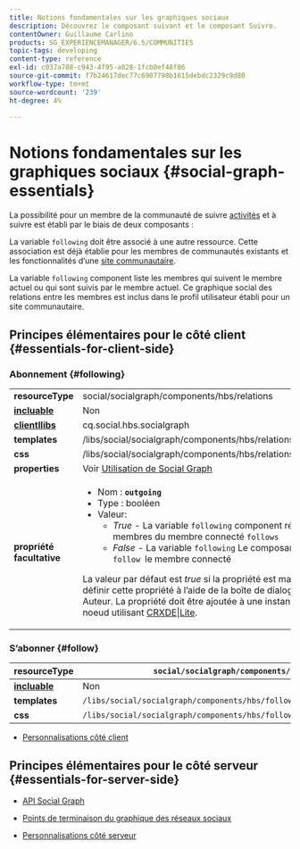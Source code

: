 ```yaml
---
title: Notions fondamentales sur les graphiques sociaux
description: Découvrez le composant suivant et le composant Suivre.
contentOwner: Guillaume Carlino
products: SG_EXPERIENCEMANAGER/6.5/COMMUNITIES
topic-tags: developing
content-type: reference
exl-id: c037a788-c943-4f95-a028-1fcb0ef48f86
source-git-commit: f7b24617dec77c6907798b1615debdc2329c9d80
workflow-type: tm+mt
source-wordcount: '239'
ht-degree: 4%

---
```


# Notions fondamentales sur les graphiques sociaux  {#social-graph-essentials}

La possibilité pour un membre de la communauté de suivre [activités](essentials-activities.md) et à suivre est établi par le biais de deux composants :

La variable `following` doit être associé à une autre ressource. Cette association est déjà établie pour les membres de communautés existants et les fonctionnalités d’une [site communautaire](overview.md#communitiessites).

La variable `following` component liste les membres qui suivent le membre actuel ou qui sont suivis par le membre actuel. Ce graphique social des relations entre les membres est inclus dans le profil utilisateur établi pour un site communautaire.

## Principes élémentaires pour le côté client {#essentials-for-client-side}

### Abonnement {#following}

<table>
 <tbody>
  <tr>
   <td> <strong>resourceType</strong></td>
   <td>social/socialgraph/components/hbs/relations</td>
  </tr>
  <tr>
   <td> <a href="scf.md#add-or-include-a-communities-component"><strong>incluable</strong></a></td>
   <td>Non</td>
  </tr>
  <tr>
   <td> <a href="clientlibs.md"><strong>clientllibs</strong></a></td>
   <td>cq.social.hbs.socialgraph</td>
  </tr>
  <tr>
   <td> <strong>templates</strong></td>
   <td> /libs/social/socialgraph/components/hbs/relationships/relationships.hbs</td>
  </tr>
  <tr>
   <td> <strong>css</strong></td>
   <td> /libs/social/socialgraph/components/hbs/relationships/clientlibs/relationships.css</td>
  </tr>
  <tr>
   <td><strong> properties</strong></td>
   <td>Voir <a href="socialgraph.md">Utilisation de Social Graph</a></td>
  </tr>
  <tr>
   <td><strong> propriété <br /> facultative</strong></td>
   <td>
    <ul>
     <li>Nom : <strong><code>outgoing</code></strong></li>
     <li>Type : booléen</li>
     <li>Valeur:<br />
      <ul>
       <li><i>True </i>- La variable <code>following</code> component répertorie les membres qui sont membres du membre connecté <code>follows</code></li>
       <li><i>False </i>- La variable <code>following</code> Le composant répertorie les membres qui <code>follow </code>le membre connecté</li>
      </ul> </li>
    </ul> <p>La valeur par défaut est <i>true</i> si la propriété est manquante. Il n’est pas possible de définir cette propriété à l’aide de la boîte de dialogue de modification en mode Auteur. La propriété doit être ajoutée à une instance de la fonction <code>following</code> noeud utilisant <a href="../../help/sites-developing/developing-with-crxde-lite.md">CRXDE|Lite</a>.</p> </td>
  </tr>
 </tbody>
</table>

### S’abonner {#follow}

| **resourceType** | `social/socialgraph/components/hbs/following` |
|---|---|
| [**incluable**](scf.md#add-or-include-a-communities-component) | Non |
| **templates** | `/libs/social/socialgraph/components/hbs/following/following.hbs` |
| **css** | `/libs/social/socialgraph/components/hbs/following/clientlibs/following.css` |

* [Personnalisations côté client](client-customize.md)

## Principes élémentaires pour le côté serveur {#essentials-for-server-side}

* [API Social Graph](https://developer.adobe.com/experience-manager/reference-materials/6-5/javadoc/com/adobe/cq/social/graph/client/api/package-frame.html)

* [Points de terminaison du graphique des réseaux sociaux](https://developer.adobe.com/experience-manager/reference-materials/6-5/javadoc/com/adobe/cq/social/graph/client/endpoint/package-frame.html)

* [Personnalisations côté serveur](server-customize.md)
